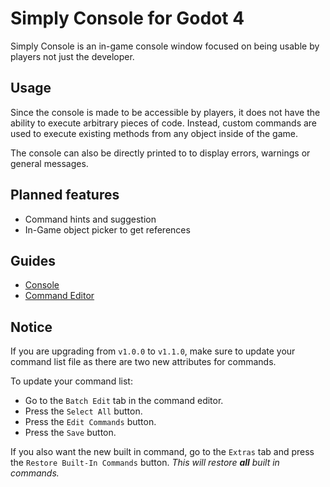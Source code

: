 # Simply Console for Godot 4

Simply Console is an in-game console window focused on being usable by players not just the developer.

## Usage

Since the console is made to be accessible by players, it does not have the ability to execute arbitrary pieces of code. Instead, custom commands are used to execute existing methods from any object inside of the game.

The console can also be directly printed to to display errors, warnings or general messages.

## Planned features

- Command hints and suggestion
- In-Game object picker to get references

## Guides

- [Console](docs/console_guide.md)
- [Command Editor](docs/command_editor_guide.md)

## Notice

If you are upgrading from `v1.0.0` to `v1.1.0`, make sure to update your command list file as there are two new attributes for commands.

To update your command list:
- Go to the `Batch Edit` tab in the command editor.
- Press the `Select All` button.
- Press the `Edit Commands` button.
- Press the `Save` button.

If you also want the new built in command, go to the `Extras` tab and press the `Restore Built-In Commands` button. *This will restore ***all*** built in commands.*